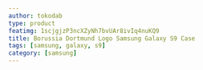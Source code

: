 ```yaml
---
author: tokodab
type: product
featimg: 1scjgjzP3ncXZyNh7bvUAr8ivIq4nuKQ9
title: Borussia Dortmund Logo Samsung Galaxy S9 Case
tags: [samsung, galaxy, s9]
category: [samsung]
---
```

